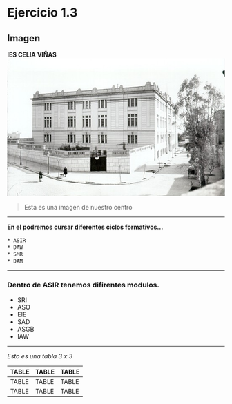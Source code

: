 # Ejercicio 1.3
## Imagen
**IES CELIA VIÑAS**
![](/IMAGES/descarga.jpeg)  
> Esta es una imagen de nuestro centro  
***
**En el podremos cursar diferentes ciclos formativos...**

```
* ASIR 
* DAW
* SMR
* DAM
```
***
### Dentro de ASIR tenemos difirentes modulos.
* SRI
* ASO
* EIE
* SAD
* ASGB
* IAW
***
*Esto es una tabla 3 x 3*

|  TABLE | TABLE  |  TABLE |
|---|---|---|
|  TABLE | TABLE  |  TABLE |
| TABLE   |  TABLE | TABLE  |